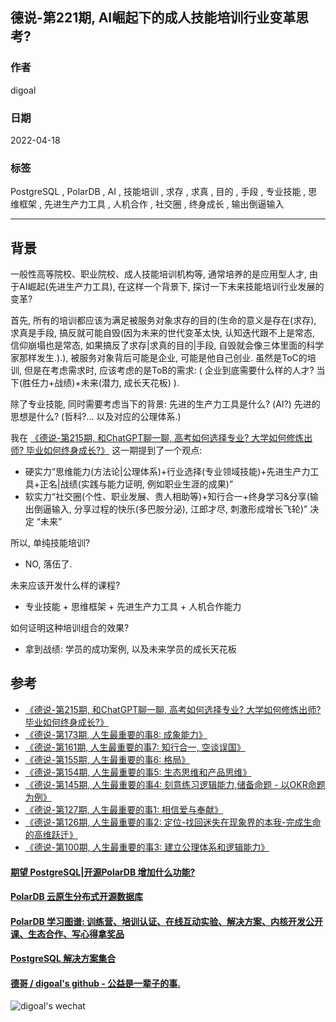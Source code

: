 ## 德说-第221期, AI崛起下的成人技能培训行业变革思考?                    
                    
### 作者                    
digoal                    
                    
### 日期                    
2022-04-18                   
                    
### 标签                    
PostgreSQL , PolarDB , AI , 技能培训 , 求存 , 求真 , 目的 , 手段 , 专业技能 , 思维框架 , 先进生产力工具 , 人机合作 , 社交圈 , 终身成长 , 输出倒逼输入                 
                    
----                    
                    
## 背景                 
  
一般性高等院校、职业院校、成人技能培训机构等, 通常培养的是应用型人才, 由于AI崛起(先进生产力工具), 在这样一个背景下, 探讨一下未来技能培训行业发展的变革?    
  
首先, 所有的培训都应该为满足被服务对象求存的目的(生命的意义是存在(求存), 求真是手段, 搞反就可能自毁(因为未来的世代变革太快, 认知迭代跟不上是常态, 信仰崩塌也是常态, 如果搞反了求存|求真的目的|手段, 自毁就会像三体里面的科学家那样发生.).), 被服务对象背后可能是企业, 可能是他自己创业.   虽然是ToC的培训, 但是在考虑需求时, 应该考虑的是ToB的需求: ( 企业到底需要什么样的人才?  当下(胜任力+战绩)+未来(潜力, 成长天花板) ).     
  
除了专业技能, 同时需要考虑当下的背景: 先进的生产力工具是什么? (AI?) 先进的思想是什么? (哲科?... 以及对应的公理体系.)     
        
我在 [《德说-第215期, 和ChatGPT聊一聊, 高考如何选择专业? 大学如何修炼出师? 毕业如何终身成长?》](../202303/20230331_09.md) 这一期提到了一个观点:  
- 硬实力“思维能力(方法论|公理体系)+行业选择(专业领域技能)+先进生产力工具+正名|战绩(实践与能力证明, 例如职业生涯的成果)”  
- 软实力“社交圈(个性、职业发展、贵人相助等)+知行合一+终身学习&分享(输出倒逼输入, 分享过程的快乐(多巴胺分泌), 江郎才尽, 刺激形成增长飞轮)” 决定 “未来”    
     
所以, 单纯技能培训?       
- NO, 落伍了.           
  
未来应该开发什么样的课程?      
- 专业技能 + 思维框架 + 先进生产力工具 + 人机合作能力         
        
如何证明这种培训组合的效果?      
- 拿到战绩: 学员的成功案例, 以及未来学员的成长天花板         
     
  
## 参考  
- [《德说-第215期, 和ChatGPT聊一聊, 高考如何选择专业? 大学如何修炼出师? 毕业如何终身成长?》](../202303/20230331_09.md)        
- [《德说-第173期, 人生最重要的事8: 成象能力》](../202211/20221116_03.md)    
- [《德说-第161期, 人生最重要的事7: 知行合一, 空谈误国》](../202210/20221021_01.md)    
- [《德说-第155期, 人生最重要的事6: 格局》](../202210/20221002_01.md)    
- [《德说-第154期, 人生最重要的事5: 生态思维和产品思维》](../202210/20221001_03.md)    
- [《德说-第145期, 人生最重要的事4: 刻意练习逻辑能力,储备命题 - 以OKR命题为例》](../202209/20220917_01.md)    
- [《德说-第127期, 人生最重要的事1: 相信爱与奉献》](../202208/20220822_01.md)    
- [《德说-第126期, 人生最重要的事2: 定位-找回迷失在现象界的本我-完成生命的高维跃迁》](../202208/20220819_03.md)    
- [《德说-第100期, 人生最重要的事3: 建立公理体系和逻辑能力》](../202206/20220610_01.md)   
  
      
  
#### [期望 PostgreSQL|开源PolarDB 增加什么功能?](https://github.com/digoal/blog/issues/76 "269ac3d1c492e938c0191101c7238216")
  
  
#### [PolarDB 云原生分布式开源数据库](https://github.com/ApsaraDB "57258f76c37864c6e6d23383d05714ea")
  
  
#### [PolarDB 学习图谱: 训练营、培训认证、在线互动实验、解决方案、内核开发公开课、生态合作、写心得拿奖品](https://www.aliyun.com/database/openpolardb/activity "8642f60e04ed0c814bf9cb9677976bd4")
  
  
#### [PostgreSQL 解决方案集合](../201706/20170601_02.md "40cff096e9ed7122c512b35d8561d9c8")
  
  
#### [德哥 / digoal's github - 公益是一辈子的事.](https://github.com/digoal/blog/blob/master/README.md "22709685feb7cab07d30f30387f0a9ae")
  
  
![digoal's wechat](../pic/digoal_weixin.jpg "f7ad92eeba24523fd47a6e1a0e691b59")
  
